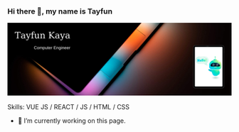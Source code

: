 ### Hi there 👋, my name is Tayfun
![](https://github.com/TAYFUN-KAYA/Tayfun-Kaya/blob/main/1.png)


Skills: VUE JS / REACT / JS / HTML / CSS

- 🔭 I’m currently working on this page. 




